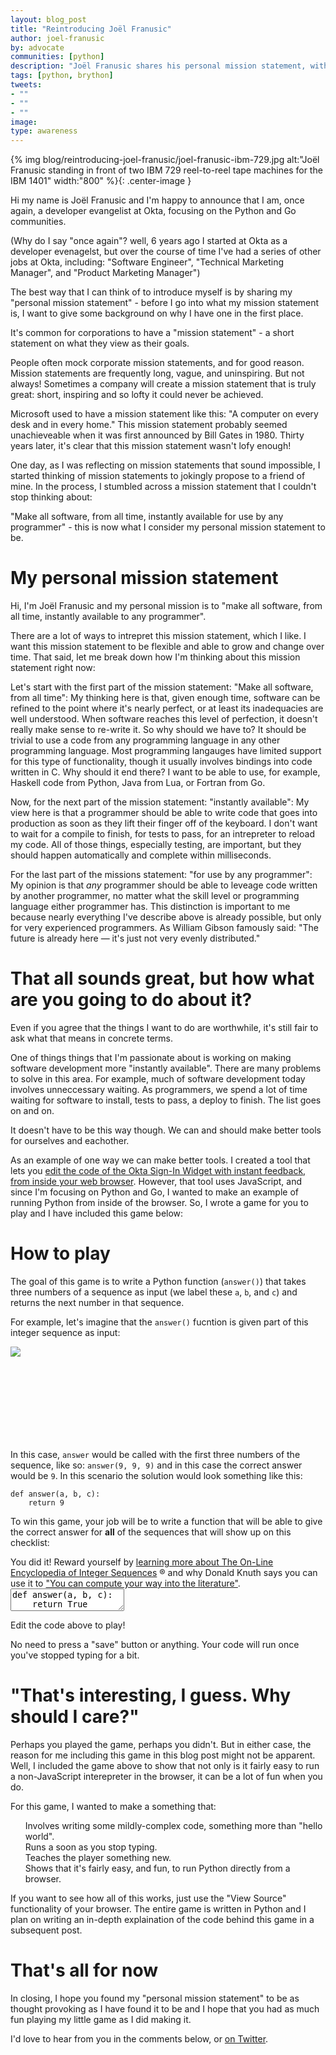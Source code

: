 ```yaml
---
layout: blog_post
title: "Reintroducing Joël Franusic"
author: joel-franusic
by: advocate
communities: [python]
description: "Joël Franusic shares his personal mission statement, with an live example"
tags: [python, brython]
tweets:
- ""
- ""
- ""
image:
type: awareness
---
```


<script src="https://cdn.jsdelivr.net/npm/brython@3.8.10/brython.min.js"></script>
<script src="https://cdn.jsdelivr.net/npm/brython@3.8.10/brython_stdlib.js"></script>
<script src="//cdnjs.cloudflare.com/ajax/libs/codemirror/5.37.0/codemirror.js"></script>
<script src="//cdnjs.cloudflare.com/ajax/libs/codemirror/5.37.0/mode/python/python.js"></script>
<script src="//cdnjs.cloudflare.com/ajax/libs/codemirror/5.37.0/addon/edit/matchbrackets.js"></script>
<link rel="stylesheet" href="//cdnjs.cloudflare.com/ajax/libs/codemirror/5.37.0/codemirror.css">
<link rel="stylesheet" href="//cdnjs.cloudflare.com/ajax/libs/codemirror/5.37.0/theme/neat.css" integrity="sha256-WMLC5bxpwvLiouYZo3maC9cKh1TBNxBNqrSjnlP0JQM=" crossorigin="anonymous" />
<style type="text/css">
  ul {
    list-style: none;
  }
li:before {
  margin: 0 0.25em;
}
  li.pass:before {
    content: "\2611"
  }
  li.fail:before {
    content: "\2610"
  }
  
  .alert {
    border-radius: 4px;
    padding: 12px 20px 12px 20px;
    display: none;
  }
  
  .alert > code {
    font-size: 16px;
  }
  
  .error {
    background-color: rgb(255, 243, 205);
    color: rgb(113, 100, 4);
  }
  
  .success {
    background-color: rgb(212, 237, 218);
    color: rgb(21, 87, 36);
  }
  
  .CodeMirror {
    height: auto !important;
  }
</style>

    
<script type="text/python3">

from browser import document, html, window, timer

def a000004():
    while True:
        yield(0)

def a000045():
    ring = [3, 5]
    while True:
        x = ring[0] + ring[1]
        yield(x)
        ring.append(x)
        ring.pop(0)

def a001477():
    x = 1
    while True:
        yield(x)
        x = x + 1

def a016777():
    x = 1
    while True:
        yield(x)
        x = x + 3

def a000079():
    x = 1
    while True:
        yield(2 ** x)
        x = x + 1

def play(func):
    document["messages"].clear()
    document["error"].clear()
    document["error"].style.display = "none"
    for incrementor in [a000004, a001477, a016777, a000079, a000045]:
        counter = incrementor()
        ring = [counter.__next__(), counter.__next__(), counter.__next__()]
        tests = 0
        name = incrementor.__name__
        checklist_message = f"""Sequence <a href="https://oeis.org/{name}" target="_blank">{name}</a>."""
        for want in counter:
            got = func(ring[0],ring[1],ring[2])
            if want != got:
                msg =  f"""Error with sequence {name}:
                          Expected <code>answer({ring[0]}, {ring[1]}, {ring[2]})</code> to return <code>{want}</code> 
                          but got <code>{got}</code> instead."""
                checklist_message = f"""Sequence <a href="https://oeis.org/{name}" target="_blank">{name}</a>."""
                document["messages"] <= html.LI(checklist_message, Class="fail")
                document["error"] <= html.DIV(msg, Class="error")
                document["error"].style.display = "block"
                return False
            ring.append(want)
            ring.pop(0)
            tests = tests + 1
            if tests > 50:
                break
        document["messages"] <= html.LI(checklist_message, Class="pass")
    document["success"].style.display = "block"
    return True

def runPy():
    print("runPy called")
    code = pyEditor.getValue()
    exec(code)

refresh_from_editor_delay_ms = 400

def edit_hook(cm, *arg):
    if cm.typing_delay_timer:
        timer.clear_timeout(cm.typing_delay_timer)
    cm.typing_delay_timer = timer.set_timeout(runPy, refresh_from_editor_delay_ms)

def init_hook(cm):
    cm.typing_delay_timer = None
    cm.on("changes", edit_hook)
    cm.on("update", edit_hook)

window.CodeMirror.defineInitHook(init_hook)

pyEditor = window.CodeMirror.fromTextArea(document["editor"], {
    "lineNumbers": True,
    "mode": "python",
    "matchBrackets": True,
    "indentUnit": 4,
    "theme": "neat"
})

</script>

{% img blog/reintroducing-joel-franusic/joel-franusic-ibm-729.jpg alt:"Joël Franusic standing in front of two IBM 729 reel-to-reel tape machines for the IBM 1401" width:"800" %}{: .center-image }

Hi my name is Joël Franusic and I'm happy to announce that I am,
once again, a developer evangelist at Okta, focusing on the Python and Go communities.

(Why do I say "once again"? well, 6 years ago I started at Okta as a
developer evenagelst, but over the course of time I've had a series
of other jobs at Okta, including: "Software Engineer", "Technical Marketing
Manager", and "Product Marketing Manager")

The best way that I can think of to introduce myself is by sharing
my "personal mission statement" - before I go into what my
mission statement is, I want to give some background on why I have
one in the first place.

It's common for corporations to have a "mission statement" - a short
statement on what they view as their goals.

People often mock corporate mission statements, and for
good reason. Mission statements are frequently long, vague, and uninspiring.
But not always! Sometimes a company will create a mission statement that
is truly great: short, inspiring and so lofty it could never be
achieved.

Microsoft used to have a mission statement like this: "A computer on every desk and in every home."
This mission statement probably seemed unachieveable
when it was first announced by Bill Gates in 1980. Thirty years later, it's
clear that this mission statement wasn't lofy enough!

One day, as I was reflecting on mission statements that sound impossible, I
started thinking of mission statements to jokingly propose to a friend of
mine. In the process, I stumbled across a mission statement that I couldn't
stop thinking about:

"Make all software, from all time, instantly available for use by any
programmer" - this is now what I consider my personal mission statement to be.


# My personal mission statement

Hi, I'm Joël Franusic and my personal mission is to "make all
software, from all time, instantly available to any programmer".

There are a lot of ways to intrepret this mission
statement, which I like. I want this mission statement to be
flexible and able to grow and change over time.
That said, let me break down how I'm thinking about this mission statement
right now:

Let's start with the first part of the mission statement: "Make all software,
from all time": My thinking here is that, given enough time, software can be refined to the
point where it's nearly perfect, or at least its inadequacies are well
understood. When software reaches this level of perfection, it
doesn't really make sense to re-write it. So why should we have to?
It should be trivial to use a code from any programming language in
any other programming language. Most programming langauges have
limited support for this type of functionality, though it usually
involves bindings into code written in C. Why should it end there? I want to be able to
use, for example, Haskell code from Python, Java from Lua, or
Fortran from Go.

Now, for the next part of the mission statement: "instantly available": My
view here is that a programmer should be able to write code that goes into
production
as soon as they lift their finger off of the keyboard. I don't want
to wait for a compile to finish, for tests to pass, for an
intrepreter to reload my code. All of those things, especially
testing, are important, but they should happen automatically and
complete within milliseconds.

For the last part of the missions statement: "for use by any programmer":
My opinion is that *any* programmer should be able to leveage code written by
another programmer, no matter what the skill level or programming language
either programmer has. This distinction is important to me because nearly
everything I've describe above is already possible, but only for very
experienced programmers. As William Gibson famously said: "The future is
already here — it's just not very evenly distributed."


# That all sounds great, but how what are you going to do about it?

Even if you agree that the things I want to do are worthwhile, it's
still fair to ask what that means in concrete terms.

One of things things that I'm passionate about is working on making software
development more "instantly available". There are many problems to solve in this
area. For example, much of software development today involves unneccessary waiting. As
programmers, we spend a lot of time waiting for software to install, tests to
pass, a deploy to finish. The list goes on and on.

It doesn't have to be this way though. We can and should make better tools for
ourselves and eachother.

As an example of one way we can make better tools. I created a tool that lets
you [edit the code of the Okta Sign-In Widget with instant feedback, from inside
your web browser](https://developer.okta.com/live-widget/). However, that tool uses JavaScript, and since I'm focusing
on Python and Go, I wanted to make an example of running Python from inside of
the browser. So, I wrote a game for you to play and I have included this game below:


# How to play

The goal of this game is to write a Python function (`answer()`) that takes
three numbers of a sequence as input (we label these `a`, `b`, and `c`) and
returns the next number in that sequence.

For example, let's imagine that the `answer()` fucntion is given part of this
integer sequence as input:

<p style="height: 150px">
  <a href="https://dilbert.com/strip/2001-10-25">
    <img style="max-height: 90%; max-width:90%;" src="https://assets.amuniversal.com/321a39e06d6401301d80001dd8b71c47"/>
  </a>      
</p>

In this case, `answer` would be called with the first three numbers of the sequence, like so:
`answer(9, 9, 9)` and in this case the correct answer would be `9`. In this scenario the solution would look something like this:

    def answer(a, b, c):
        return 9

To win this game, your job will be to write a function that will be able to give
the correct answer for **all** of the sequences that will show up on this checklist:

  <ul id="messages"></ul>
  <div id="error" class="alert error"></div>
  <div id="success" class="alert success">
    You did it!
    Reward yourself by <a href="https://oeis.org/wiki/Welcome">learning more about The On-Line Encyclopedia of Integer Sequences</a> ®
    and why Donald Knuth says you can use it to
    <a href="https://youtu.be/BxQw4CdxLr8?t=1187">"You can compute your way into the literature"</a>.
  </div>
  <textarea id="editor">def answer(a, b, c):
    return True

play(answer)</textarea>
<script type="text/javascript">
document.addEventListener("DOMContentLoaded", function(){
    brython(1)
});
</script>

Edit the code above to play!

No need to press a "save" button or anything. Your code will run once you've
stopped typing for a bit.


# "That's interesting, I guess. Why should I care?"

Perhaps you played the game, perhaps you didn't. But in either case, the reason
for me including this game in this blog post might not be apparent. Well, I
included the game above to show that not only is it fairly easy to run
a non-JavaScript interepreter in the browser, it can be a lot of fun when you do.

For this game, I wanted to make a something that:

* Involves writing some mildly-complex code, something more than "hello world".
* Runs a soon as you stop typing.
* Teaches the player something new.
* Shows that it's fairly easy, and fun, to run Python directly from a browser.

If you want to see how all of this works, just use the "View Source"
functionality of your browser. The entire game is written in Python and I plan
on writing an in-depth explaination of the code behind this game in a subsequent
post.


# That's all for now

In closing, I hope you found my "personal mission statement" to be as thought
provoking as I have found it to be and I hope that you had as much fun playing
my little game as I did making it.

I'd love to hear from you in the comments below, or [on Twitter](https://twitter.com/jf).

